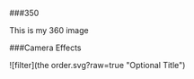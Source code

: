 ###350

This is my 360 image

<script src="//360.vizor.io/scripts/embed.js" data-vizorurl="https://360.vizor.io/embed/v/3dbv" ></script>


###Camera Effects

![filter](the order.svg?raw=true "Optional Title")
